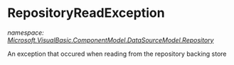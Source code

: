 ﻿
# RepositoryReadException
_namespace: [Microsoft.VisualBasic.ComponentModel.DataSourceModel.Repository](N-Microsoft.VisualBasic.ComponentModel.DataSourceModel.Repository.md)_

An exception that occured when reading from the repository backing store




